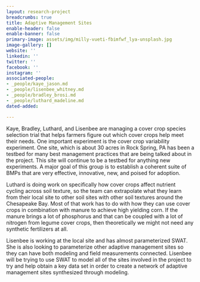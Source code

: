 ```yaml
---
layout: research-project
breadcrumbs: true
title: Adaptive Management Sites
enable-header: false
enable-banner: false
primary-image: assets/img/milly-vueti-fbimfwf_lya-unsplash.jpg
image-gallery: []
website: ''
linkedin: ''
twitter: ''
facebook: ''
instagram: ''
associated-people:
- _people/kaye_jason.md
- _people/lisenbee_whitney.md
- _people/bradley_brosi.md
- _people/luthard_madeline.md
dated-added: 

---
```

Kaye, Bradley, Luthard, and Lisenbee are managing a cover crop species selection trial that helps farmers figure out which cover crops help meet their needs. One important experiment is the cover crop variability experiment. One site, which is about 30 acres in Rock Spring, PA has been a testbed for many best management practices that are being talked about in the project. This site will continue to be a testbed for anything new experiments. A major goal of this group is to establish a coherent suite of BMPs that are very effective, innovative, new, and poised for adoption.

Luthard is doing work on specifically how cover crops affect nutrient cycling across soil texture, so the team can extrapolate what they learn from their local site to other soil sites with other soil textures around the Chesapeake Bay. Most of that work has to do with how they can use cover crops in combination with manure to achieve high yielding corn. If the manure brings a lot of phosphorus and that can be coupled with a lot of nitrogen from legume cover crops, then theoretically we might not need any synthetic fertilizers at all.

Lisenbee is working at the local site and has almost parameterized SWAT. She is also looking to parameterize other adaptive management sites so they can have both modeling and field measurements connected. Lisenbee will be trying to use SWAT to model all of the sites involved in the project to try and help obtain a key data set in order to create a network of adaptive management sites synthesized through modeling.
